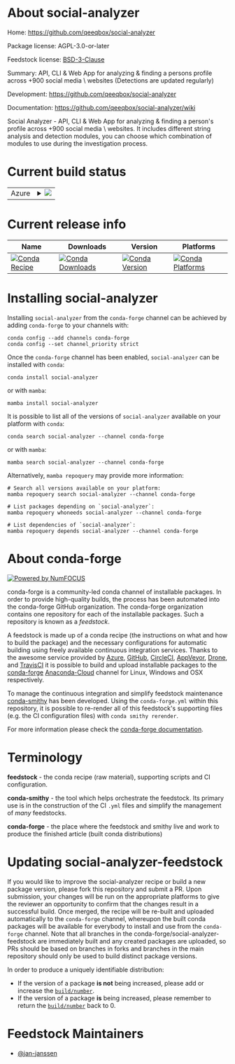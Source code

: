 About social-analyzer
=====================

Home: https://github.com/qeeqbox/social-analyzer

Package license: AGPL-3.0-or-later

Feedstock license: [BSD-3-Clause](https://github.com/conda-forge/social-analyzer-feedstock/blob/main/LICENSE.txt)

Summary: API, CLI & Web App for analyzing & finding a persons profile across +900 social media \ websites (Detections are updated regularly)

Development: https://github.com/qeeqbox/social-analyzer

Documentation: https://github.com/qeeqbox/social-analyzer/wiki

Social Analyzer - API, CLI & Web App for analyzing & finding a
person's profile across +900 social media \ websites. It includes
different string analysis and detection modules, you can choose which
combination of modules to use during the investigation process.


Current build status
====================


<table>
    
  <tr>
    <td>Azure</td>
    <td>
      <details>
        <summary>
          <a href="https://dev.azure.com/conda-forge/feedstock-builds/_build/latest?definitionId=14044&branchName=main">
            <img src="https://dev.azure.com/conda-forge/feedstock-builds/_apis/build/status/social-analyzer-feedstock?branchName=main">
          </a>
        </summary>
        <table>
          <thead><tr><th>Variant</th><th>Status</th></tr></thead>
          <tbody><tr>
              <td>linux_64_python3.10.____cpython</td>
              <td>
                <a href="https://dev.azure.com/conda-forge/feedstock-builds/_build/latest?definitionId=14044&branchName=main">
                  <img src="https://dev.azure.com/conda-forge/feedstock-builds/_apis/build/status/social-analyzer-feedstock?branchName=main&jobName=linux&configuration=linux_64_python3.10.____cpython" alt="variant">
                </a>
              </td>
            </tr><tr>
              <td>linux_64_python3.7.____cpython</td>
              <td>
                <a href="https://dev.azure.com/conda-forge/feedstock-builds/_build/latest?definitionId=14044&branchName=main">
                  <img src="https://dev.azure.com/conda-forge/feedstock-builds/_apis/build/status/social-analyzer-feedstock?branchName=main&jobName=linux&configuration=linux_64_python3.7.____cpython" alt="variant">
                </a>
              </td>
            </tr><tr>
              <td>linux_64_python3.8.____cpython</td>
              <td>
                <a href="https://dev.azure.com/conda-forge/feedstock-builds/_build/latest?definitionId=14044&branchName=main">
                  <img src="https://dev.azure.com/conda-forge/feedstock-builds/_apis/build/status/social-analyzer-feedstock?branchName=main&jobName=linux&configuration=linux_64_python3.8.____cpython" alt="variant">
                </a>
              </td>
            </tr><tr>
              <td>linux_64_python3.9.____cpython</td>
              <td>
                <a href="https://dev.azure.com/conda-forge/feedstock-builds/_build/latest?definitionId=14044&branchName=main">
                  <img src="https://dev.azure.com/conda-forge/feedstock-builds/_apis/build/status/social-analyzer-feedstock?branchName=main&jobName=linux&configuration=linux_64_python3.9.____cpython" alt="variant">
                </a>
              </td>
            </tr><tr>
              <td>osx_64_python3.10.____cpython</td>
              <td>
                <a href="https://dev.azure.com/conda-forge/feedstock-builds/_build/latest?definitionId=14044&branchName=main">
                  <img src="https://dev.azure.com/conda-forge/feedstock-builds/_apis/build/status/social-analyzer-feedstock?branchName=main&jobName=osx&configuration=osx_64_python3.10.____cpython" alt="variant">
                </a>
              </td>
            </tr><tr>
              <td>osx_64_python3.7.____cpython</td>
              <td>
                <a href="https://dev.azure.com/conda-forge/feedstock-builds/_build/latest?definitionId=14044&branchName=main">
                  <img src="https://dev.azure.com/conda-forge/feedstock-builds/_apis/build/status/social-analyzer-feedstock?branchName=main&jobName=osx&configuration=osx_64_python3.7.____cpython" alt="variant">
                </a>
              </td>
            </tr><tr>
              <td>osx_64_python3.8.____cpython</td>
              <td>
                <a href="https://dev.azure.com/conda-forge/feedstock-builds/_build/latest?definitionId=14044&branchName=main">
                  <img src="https://dev.azure.com/conda-forge/feedstock-builds/_apis/build/status/social-analyzer-feedstock?branchName=main&jobName=osx&configuration=osx_64_python3.8.____cpython" alt="variant">
                </a>
              </td>
            </tr><tr>
              <td>osx_64_python3.9.____cpython</td>
              <td>
                <a href="https://dev.azure.com/conda-forge/feedstock-builds/_build/latest?definitionId=14044&branchName=main">
                  <img src="https://dev.azure.com/conda-forge/feedstock-builds/_apis/build/status/social-analyzer-feedstock?branchName=main&jobName=osx&configuration=osx_64_python3.9.____cpython" alt="variant">
                </a>
              </td>
            </tr><tr>
              <td>win_64_python3.10.____cpython</td>
              <td>
                <a href="https://dev.azure.com/conda-forge/feedstock-builds/_build/latest?definitionId=14044&branchName=main">
                  <img src="https://dev.azure.com/conda-forge/feedstock-builds/_apis/build/status/social-analyzer-feedstock?branchName=main&jobName=win&configuration=win_64_python3.10.____cpython" alt="variant">
                </a>
              </td>
            </tr><tr>
              <td>win_64_python3.7.____cpython</td>
              <td>
                <a href="https://dev.azure.com/conda-forge/feedstock-builds/_build/latest?definitionId=14044&branchName=main">
                  <img src="https://dev.azure.com/conda-forge/feedstock-builds/_apis/build/status/social-analyzer-feedstock?branchName=main&jobName=win&configuration=win_64_python3.7.____cpython" alt="variant">
                </a>
              </td>
            </tr><tr>
              <td>win_64_python3.8.____cpython</td>
              <td>
                <a href="https://dev.azure.com/conda-forge/feedstock-builds/_build/latest?definitionId=14044&branchName=main">
                  <img src="https://dev.azure.com/conda-forge/feedstock-builds/_apis/build/status/social-analyzer-feedstock?branchName=main&jobName=win&configuration=win_64_python3.8.____cpython" alt="variant">
                </a>
              </td>
            </tr><tr>
              <td>win_64_python3.9.____cpython</td>
              <td>
                <a href="https://dev.azure.com/conda-forge/feedstock-builds/_build/latest?definitionId=14044&branchName=main">
                  <img src="https://dev.azure.com/conda-forge/feedstock-builds/_apis/build/status/social-analyzer-feedstock?branchName=main&jobName=win&configuration=win_64_python3.9.____cpython" alt="variant">
                </a>
              </td>
            </tr>
          </tbody>
        </table>
      </details>
    </td>
  </tr>
</table>

Current release info
====================

| Name | Downloads | Version | Platforms |
| --- | --- | --- | --- |
| [![Conda Recipe](https://img.shields.io/badge/recipe-social--analyzer-green.svg)](https://anaconda.org/conda-forge/social-analyzer) | [![Conda Downloads](https://img.shields.io/conda/dn/conda-forge/social-analyzer.svg)](https://anaconda.org/conda-forge/social-analyzer) | [![Conda Version](https://img.shields.io/conda/vn/conda-forge/social-analyzer.svg)](https://anaconda.org/conda-forge/social-analyzer) | [![Conda Platforms](https://img.shields.io/conda/pn/conda-forge/social-analyzer.svg)](https://anaconda.org/conda-forge/social-analyzer) |

Installing social-analyzer
==========================

Installing `social-analyzer` from the `conda-forge` channel can be achieved by adding `conda-forge` to your channels with:

```
conda config --add channels conda-forge
conda config --set channel_priority strict
```

Once the `conda-forge` channel has been enabled, `social-analyzer` can be installed with `conda`:

```
conda install social-analyzer
```

or with `mamba`:

```
mamba install social-analyzer
```

It is possible to list all of the versions of `social-analyzer` available on your platform with `conda`:

```
conda search social-analyzer --channel conda-forge
```

or with `mamba`:

```
mamba search social-analyzer --channel conda-forge
```

Alternatively, `mamba repoquery` may provide more information:

```
# Search all versions available on your platform:
mamba repoquery search social-analyzer --channel conda-forge

# List packages depending on `social-analyzer`:
mamba repoquery whoneeds social-analyzer --channel conda-forge

# List dependencies of `social-analyzer`:
mamba repoquery depends social-analyzer --channel conda-forge
```


About conda-forge
=================

[![Powered by
NumFOCUS](https://img.shields.io/badge/powered%20by-NumFOCUS-orange.svg?style=flat&colorA=E1523D&colorB=007D8A)](https://numfocus.org)

conda-forge is a community-led conda channel of installable packages.
In order to provide high-quality builds, the process has been automated into the
conda-forge GitHub organization. The conda-forge organization contains one repository
for each of the installable packages. Such a repository is known as a *feedstock*.

A feedstock is made up of a conda recipe (the instructions on what and how to build
the package) and the necessary configurations for automatic building using freely
available continuous integration services. Thanks to the awesome service provided by
[Azure](https://azure.microsoft.com/en-us/services/devops/), [GitHub](https://github.com/),
[CircleCI](https://circleci.com/), [AppVeyor](https://www.appveyor.com/),
[Drone](https://cloud.drone.io/welcome), and [TravisCI](https://travis-ci.com/)
it is possible to build and upload installable packages to the
[conda-forge](https://anaconda.org/conda-forge) [Anaconda-Cloud](https://anaconda.org/)
channel for Linux, Windows and OSX respectively.

To manage the continuous integration and simplify feedstock maintenance
[conda-smithy](https://github.com/conda-forge/conda-smithy) has been developed.
Using the ``conda-forge.yml`` within this repository, it is possible to re-render all of
this feedstock's supporting files (e.g. the CI configuration files) with ``conda smithy rerender``.

For more information please check the [conda-forge documentation](https://conda-forge.org/docs/).

Terminology
===========

**feedstock** - the conda recipe (raw material), supporting scripts and CI configuration.

**conda-smithy** - the tool which helps orchestrate the feedstock.
                   Its primary use is in the construction of the CI ``.yml`` files
                   and simplify the management of *many* feedstocks.

**conda-forge** - the place where the feedstock and smithy live and work to
                  produce the finished article (built conda distributions)


Updating social-analyzer-feedstock
==================================

If you would like to improve the social-analyzer recipe or build a new
package version, please fork this repository and submit a PR. Upon submission,
your changes will be run on the appropriate platforms to give the reviewer an
opportunity to confirm that the changes result in a successful build. Once
merged, the recipe will be re-built and uploaded automatically to the
`conda-forge` channel, whereupon the built conda packages will be available for
everybody to install and use from the `conda-forge` channel.
Note that all branches in the conda-forge/social-analyzer-feedstock are
immediately built and any created packages are uploaded, so PRs should be based
on branches in forks and branches in the main repository should only be used to
build distinct package versions.

In order to produce a uniquely identifiable distribution:
 * If the version of a package **is not** being increased, please add or increase
   the [``build/number``](https://docs.conda.io/projects/conda-build/en/latest/resources/define-metadata.html#build-number-and-string).
 * If the version of a package **is** being increased, please remember to return
   the [``build/number``](https://docs.conda.io/projects/conda-build/en/latest/resources/define-metadata.html#build-number-and-string)
   back to 0.

Feedstock Maintainers
=====================

* [@jan-janssen](https://github.com/jan-janssen/)

